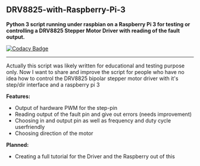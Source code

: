 DRV8825-with-Raspberry-Pi-3
---------------------------

**Python 3 script running under raspbian on a Raspberry Pi 3 for testing or controlling a DRV8825 Stepper Motor Driver with reading of the fault output.**

[![Codacy Badge](https://api.codacy.com/project/badge/Grade/514e98c7e8b54fe990d1ec8757c486d1)](https://www.codacy.com/app/daniel_43/DRV8825-with-Raspberry-Pi-3?utm_source=github.com&amp;utm_medium=referral&amp;utm_content=mauricesifrt/DRV8825-with-Raspberry-Pi-3&amp;utm_campaign=Badge_Grade)

----------


Actually this script was likely written for educational and testing purpose only.
Now I want to share and improve the script for people who have no idea how to control the DRV8825 bipolar stepper motor driver with it's step/dir interface and a raspberry pi 3

**Features:**

- Output of hardware PWM for the step-pin
- Reading output of the fault pin and give out errors (needs improvement)
- Choosing in and output pin as well as frequency and duty cycle userfriendly
- Choosing direction of the motor

**Planned:**

- Creating a full tutorial for the Driver and the Raspberry out of this
